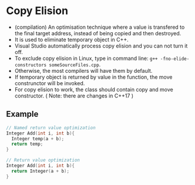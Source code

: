 # Copy Elision
-  (compilation) An optimisation technique where a value is transfered to
 the final target address, instead of being copied and then destroyed.
- It is used to eliminate temporary object in C++.
- Visual Studio automatically process copy elision and you can not turn it off.
- To exclude copy elision in Linux, type in command line: `g++ -fno-elide-constructors someSourceFiles.cpp`.
- Otherwise, the most compilers will have them by default.
- If temporary object is returned by value in the function, the move construnctor will be invoked.
- For copy elision to work, the class should contain copy and move constructor. ( Note: there are changes in C++17 )

## Example
```cpp
// Named return value optimization
Integer Add(int i, int b){
  Integer temp(a + b);
  return temp;
}

// Return value optimization
Integer Add(int i, int b){
  return Integer(a + b);
}
```
